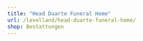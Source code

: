```yaml
---
title: "Head Duarte Funeral Home"
url: /levelland/head-duarte-funeral-home/
shop: Bestattungen
---
```

